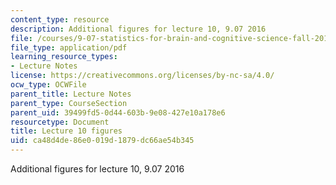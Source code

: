 ```yaml
---
content_type: resource
description: Additional figures for lecture 10, 9.07 2016
file: /courses/9-07-statistics-for-brain-and-cognitive-science-fall-2016/ca48d4de86e0019d1879dc66ae54b345_MIT9_07F16_lec10_Figures.pdf
file_type: application/pdf
learning_resource_types:
- Lecture Notes
license: https://creativecommons.org/licenses/by-nc-sa/4.0/
ocw_type: OCWFile
parent_title: Lecture Notes
parent_type: CourseSection
parent_uid: 39499fd5-0d44-603b-9e08-427e10a178e6
resourcetype: Document
title: Lecture 10 figures
uid: ca48d4de-86e0-019d-1879-dc66ae54b345
---
```

Additional figures for lecture 10, 9.07 2016